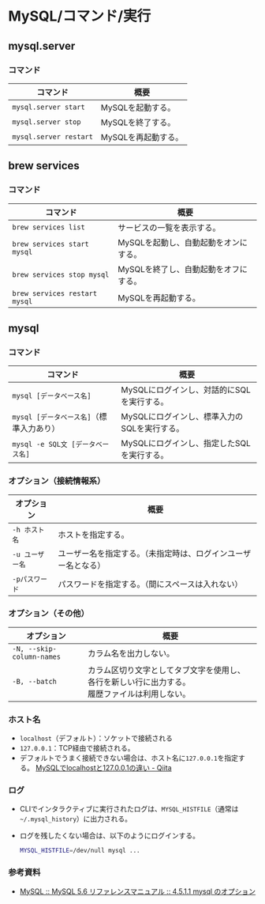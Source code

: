 # MySQL/コマンド/実行

## mysql.server

### コマンド

| コマンド               | 概要                |
| ---------------------- | ------------------- |
| `mysql.server start`   | MySQLを起動する。   |
| `mysql.server stop`    | MySQLを終了する。   |
| `mysql.server restart` | MySQLを再起動する。 |

## brew services

### コマンド

| コマンド                      | 概要                                  |
| ----------------------------- | ------------------------------------- |
| `brew services list`          | サービスの一覧を表示する。            |
| `brew services start mysql`   | MySQLを起動し、自動起動をオンにする。 |
| `brew services stop mysql`    | MySQLを終了し、自動起動をオフにする。 |
| `brew services restart mysql` | MySQLを再起動する。                   |

## mysql

### コマンド

|コマンド|概要|
|---|---|
|`mysql [データベース名]`|MySQLにログインし、対話的にSQLを実行する。|
|`mysql [データベース名]`（標準入力あり）|MySQLにログインし、標準入力のSQLを実行する。|
|`mysql -e SQL文 [データベース名]`|MySQLにログインし、指定したSQLを実行する。|

### オプション（接続情報系）

|オプション|概要|
|---|---|
|`-h ホスト名`|ホストを指定する。|
|`-u ユーザー名`|ユーザー名を指定する。（未指定時は、ログインユーザー名となる）|
|`-pパスワード`|パスワードを指定する。（間にスペースは入れない）|

### オプション（その他）

|オプション|概要|
|---|---|
|`-N, --skip-column-names`|カラム名を出力しない。|
|`-B, --batch`|カラム区切り文字としてタブ文字を使用し、各行を新しい行に出力する。<br />履歴ファイルは利用しない。|

### ホスト名

- `localhost`（デフォルト）：ソケットで接続される
- `127.0.0.1`：TCP経由で接続される。
- デフォルトでうまく接続できない場合は、ホスト名に`127.0.0.1`を指定する。
  [MySQLでlocalhostと127.0.0.1の違い - Qiita](https://qiita.com/TanukiTam/items/f6a08740d0fcda0db7be)

### ログ

- CLIでインタラクティブに実行されたログは、`MYSQL_HISTFILE`（通常は`~/.mysql_history`）に出力される。

- ログを残したくない場合は、以下のようにログインする。

  ```bash
  MYSQL_HISTFILE=/dev/null mysql ...
  ```

### 参考資料

- [MySQL :: MySQL 5.6 リファレンスマニュアル :: 4.5.1.1 mysql のオプション](https://dev.mysql.com/doc/refman/5.6/ja/mysql-command-options.html)
